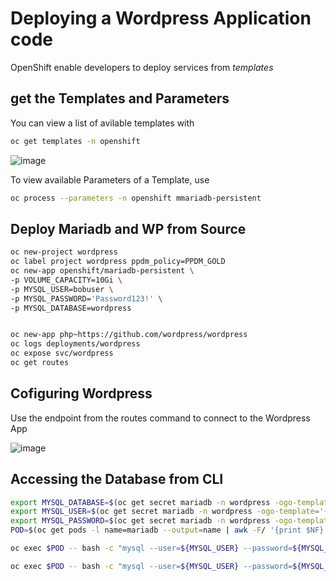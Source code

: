 # Deploying a Wordpress Application code
OpenShift enable developers to deploy services from *templates*

## get the Templates and Parameters

You can view a list of avilable templates with

```bash
oc get templates -n openshift
```
![image](https://github.com/bob-builds-labs/bob-builds-labs.github.io/assets/8255007/f6d5387b-8503-4caf-afda-632604cb622c)

To view available Parameters of a Template, use

```bash
oc process --parameters -n openshift mmariadb-persistent
```
 ## Deploy Mariadb and WP from Source

```bash
oc new-project wordpress
oc label project wordpress ppdm_policy=PPDM_GOLD
oc new-app openshift/mariadb-persistent \
-p VOLUME_CAPACITY=10Gi \
-p MYSQL_USER=bobuser \
-p MYSQL_PASSWORD='Password123!' \
-p MYSQL_DATABASE=wordpress


oc new-app php~https://github.com/wordpress/wordpress
oc logs deployments/wordpress
oc expose svc/wordpress
oc get routes
```

##  Cofiguring Wordpress
Use the endpoint from the routes command to connect to the Wordpress App

![image](https://github.com/bob-builds-labs/bob-builds-labs.github.io/assets/8255007/72c804cd-d302-4582-9f58-b965d093025e)


## Accessing the Database from CLI
```bash
export MYSQL_DATABASE=$(oc get secret mariadb -n wordpress -ogo-template='{{ index .data "database-name" }}' | base64 -d )
export MYSQL_USER=$(oc get secret mariadb -n wordpress -ogo-template='{{ index .data "database-user" }}' | base64 -d )
export MYSQL_PASSWORD=$(oc get secret mariadb -n wordpress -ogo-template='{{ index .data "database-password" }}' | base64 -d )
POD=$(oc get pods -l name=mariadb --output=name | awk -F/ '{print $NF}')
```

```bash
oc exec $POD -- bash -c "mysql --user=${MYSQL_USER} --password=${MYSQL_PASSWORD} wordpress -e 'select * from wp_users;'"
```
```bash
oc exec $POD -- bash -c "mysql --user=${MYSQL_USER} --password=${MYSQL_PASSWORD} wordpress -e 'select * from wp_uposts;'"
```

